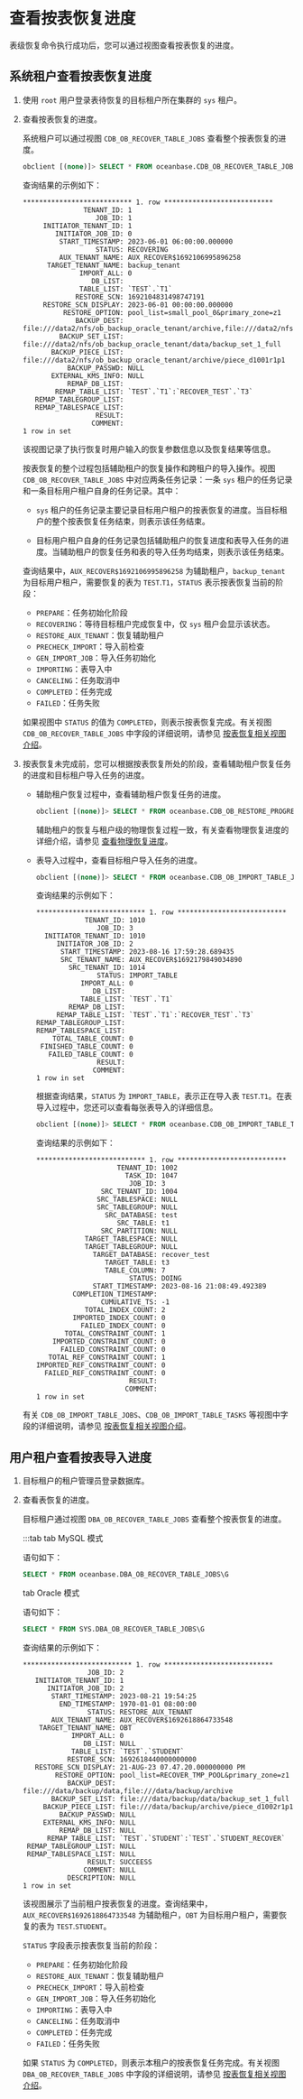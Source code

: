 # 查看按表恢复进度

表级恢复命令执行成功后，您可以通过视图查看按表恢复的进度。

## 系统租户查看按表恢复进度

1. 使用 `root` 用户登录表待恢复的目标租户所在集群的 `sys` 租户。

2. 查看按表恢复的进度。

   系统租户可以通过视图 `CDB_OB_RECOVER_TABLE_JOBS` 查看整个按表恢复的进度。

   ```sql
   obclient [(none)]> SELECT * FROM oceanbase.CDB_OB_RECOVER_TABLE_JOBS\G
   ```

   查询结果的示例如下：

   ```shell
   *************************** 1. row ***************************
                  TENANT_ID: 1
                     JOB_ID: 1
        INITIATOR_TENANT_ID: 1
           INITIATOR_JOB_ID: 0
            START_TIMESTAMP: 2023-06-01 06:00:00.000000
                     STATUS: RECOVERING
            AUX_TENANT_NAME: AUX_RECOVER$1692106995896258
         TARGET_TENANT_NAME: backup_tenant
                 IMPORT_ALL: 0
                    DB_LIST: 
                 TABLE_LIST: `TEST`.`T1`
                RESTORE_SCN: 1692104831498747191
        RESTORE_SCN_DISPLAY: 2023-06-01 00:00:00.000000
             RESTORE_OPTION: pool_list=small_pool_0&primary_zone=z1
                BACKUP_DEST: file:///data2/nfs/ob_backup_oracle_tenant/archive,file:///data2/nfs/ob_backup_oracle_tenant/data
            BACKUP_SET_LIST: file:///data2/nfs/ob_backup_oracle_tenant/data/backup_set_1_full
          BACKUP_PIECE_LIST: file:///data2/nfs/ob_backup_oracle_tenant/archive/piece_d1001r1p1
              BACKUP_PASSWD: NULL
          EXTERNAL_KMS_INFO: NULL
              REMAP_DB_LIST: 
           REMAP_TABLE_LIST: `TEST`.`T1`:`RECOVER_TEST`.`T3`
      REMAP_TABLEGROUP_LIST:
      REMAP_TABLESPACE_LIST:
                     RESULT: 
                    COMMENT: 
   1 row in set
   ```

   该视图记录了执行恢复时用户输入的恢复参数信息以及恢复结果等信息。
   
   按表恢复的整个过程包括辅助租户的恢复操作和跨租户的导入操作。视图 `CDB_OB_RECOVER_TABLE_JOBS` 中对应两条任务记录：一条 `sys` 租户的任务记录和一条目标用户租户自身的任务记录。其中：

   * `sys` 租户的任务记录主要记录目标用户租户的按表恢复的进度。当目标租户的整个按表恢复任务结束，则表示该任务结束。

   * 目标用户租户自身的任务记录包括辅助租户的恢复进度和表导入任务的进度。当辅助租户的恢复任务和表的导入任务均结束，则表示该任务结束。
   
   查询结果中，`AUX_RECOVER$1692106995896258` 为辅助租户，`backup_tenant` 为目标用户租户，需要恢复的表为 `TEST`.`T1`，`STATUS` 表示按表恢复当前的阶段：

   * `PREPARE`：任务初始化阶段
   * `RECOVERING`：等待目标租户完成恢复中，仅 `sys` 租户会显示该状态。
   * `RESTORE_AUX_TENANT`：恢复辅助租户
   * `PRECHECK_IMPORT`：导入前检查
   * `GEN_IMPORT_JOB`：导入任务初始化
   * `IMPORTING`：表导入中
   * `CANCELING`：任务取消中
   * `COMPLETED`：任务完成
   * `FAILED`：任务失败
   
   如果视图中 `STATUS` 的值为 `COMPLETED`，则表示按表恢复完成。有关视图 `CDB_OB_RECOVER_TABLE_JOBS` 中字段的详细说明，请参见 [按表恢复相关视图介绍](700.views-of-the-table-recovery.md)。

3. 按表恢复未完成前，您可以根据按表恢复所处的阶段，查看辅助租户恢复任务的进度和目标租户导入任务的进度。

   * 辅助租户恢复过程中，查看辅助租户恢复任务的进度。

      ```sql
      obclient [(none)]> SELECT * FROM oceanbase.CDB_OB_RESTORE_PROGRESS\G
      ```

      辅助租户的恢复与租户级的物理恢复过程一致，有关查看物理恢复进度的详细介绍，请参见 [查看物理恢复进度](../600.restore-data/400.view-the-restore-progress.md)。

   * 表导入过程中，查看目标租户导入任务的进度。

      ```sql
      obclient [(none)]> SELECT * FROM oceanbase.CDB_OB_IMPORT_TABLE_JOBS\G
      ```

      查询结果的示例如下：

      ```shell
      *************************** 1. row ***************************
                  TENANT_ID: 1010
                     JOB_ID: 3
        INITIATOR_TENANT_ID: 1010
           INITIATOR_JOB_ID: 2
            START_TIMESTAMP: 2023-08-16 17:59:28.689435
            SRC_TENANT_NAME: AUX_RECOVER$1692179849034890
              SRC_TENANT_ID: 1014
                     STATUS: IMPORT_TABLE
                 IMPORT_ALL: 0
                    DB_LIST:
                 TABLE_LIST: `TEST`.`T1`
              REMAP_DB_LIST:
           REMAP_TABLE_LIST: `TEST`.`T1`:`RECOVER_TEST`.`T3`
      REMAP_TABLEGROUP_LIST:
      REMAP_TABLESPACE_LIST:
          TOTAL_TABLE_COUNT: 0
       FINISHED_TABLE_COUNT: 0
         FAILED_TABLE_COUNT: 0
                     RESULT:
                    COMMENT:
      1 row in set
      ```

      根据查询结果，`STATUS` 为 `IMPORT_TABLE`，表示正在导入表 `TEST`.`T1`。在表导入过程中，您还可以查看每张表导入的详细信息。     

      ```sql
      obclient [(none)]> SELECT * FROM oceanbase.CDB_OB_IMPORT_TABLE_TASKS\G
      ```

      查询结果的示例如下：

      ```shell
      *************************** 1. row ***************************
                          TENANT_ID: 1002
                            TASK_ID: 1047
                             JOB_ID: 3
                      SRC_TENANT_ID: 1004
                     SRC_TABLESPACE: NULL
                     SRC_TABLEGROUP: NULL
                       SRC_DATABASE: test
                          SRC_TABLE: t1
                      SRC_PARTITION: NULL
                  TARGET_TABLESPACE: NULL
                  TARGET_TABLEGROUP: NULL
                    TARGET_DATABASE: recover_test
                       TARGET_TABLE: t3
                       TABLE_COLUMN: 7
                             STATUS: DOING
                    START_TIMESTAMP: 2023-08-16 21:08:49.492389
               COMPLETION_TIMESTAMP: 
                      CUMULATIVE_TS: -1
                  TOTAL_INDEX_COUNT: 2
               IMPORTED_INDEX_COUNT: 0
                 FAILED_INDEX_COUNT: 0
             TOTAL_CONSTRAINT_COUNT: 1
          IMPORTED_CONSTRAINT_COUNT: 0
            FAILED_CONSTRAINT_COUNT: 0
         TOTAL_REF_CONSTRAINT_COUNT: 1
      IMPORTED_REF_CONSTRAINT_COUNT: 0
        FAILED_REF_CONSTRAINT_COUNT: 0
                             RESULT: 
                            COMMENT:
      1 row in set
      ```

 
   有关 `CDB_OB_IMPORT_TABLE_JOBS`、`CDB_OB_IMPORT_TABLE_TASKS` 等视图中字段的详细说明，请参见 [按表恢复相关视图介绍](700.views-of-the-table-recovery.md)。


## 用户租户查看按表导入进度

1. 目标租户的租户管理员登录数据库。

2. 查看表恢复的进度。

   目标租户通过视图 `DBA_OB_RECOVER_TABLE_JOBS` 查看整个按表恢复的进度。

   :::tab
   tab MySQL 模式

   语句如下：

   ```sql
   SELECT * FROM oceanbase.DBA_OB_RECOVER_TABLE_JOBS\G
   ```

   tab Oracle 模式

   语句如下：

   ```sql
   SELECT * FROM SYS.DBA_OB_RECOVER_TABLE_JOBS\G
   ```

   查询结果的示例如下：

   ```shell
   *************************** 1. row ***************************
                   JOB_ID: 2
      INITIATOR_TENANT_ID: 1
         INITIATOR_JOB_ID: 2
          START_TIMESTAMP: 2023-08-21 19:54:25
            END_TIMESTAMP: 1970-01-01 08:00:00
                   STATUS: RESTORE_AUX_TENANT
          AUX_TENANT_NAME: AUX_RECOVER$1692618864733548
       TARGET_TENANT_NAME: OBT
               IMPORT_ALL: 0
                  DB_LIST: NULL
               TABLE_LIST: `TEST`.`STUDENT`
              RESTORE_SCN: 1692618440000000000
      RESTORE_SCN_DISPLAY: 21-AUG-23 07.47.20.000000000 PM
           RESTORE_OPTION: pool_list=RECOVER_TMP_POOL&primary_zone=z1
              BACKUP_DEST: file:///data/backup/data,file:///data/backup/archive
          BACKUP_SET_LIST: file:///data/backup/data/backup_set_1_full
        BACKUP_PIECE_LIST: file:///data/backup/archive/piece_d1002r1p1
            BACKUP_PASSWD: NULL
        EXTERNAL_KMS_INFO: NULL
            REMAP_DB_LIST: NULL
         REMAP_TABLE_LIST: `TEST`.`STUDENT`:`TEST`.`STUDENT_RECOVER`
    REMAP_TABLEGROUP_LIST: NULL
    REMAP_TABLESPACE_LIST: NULL
                   RESULT: SUCCEESS
                  COMMENT: NULL
              DESCRIPTION: NULL
   1 row in set
   ```

   该视图展示了当前租户按表恢复的进度。查询结果中，`AUX_RECOVER$1692618864733548` 为辅助租户，`OBT` 为目标用户租户，需要恢复的表为 `TEST`.`STUDENT`。
   
   `STATUS` 字段表示按表恢复当前的阶段：

   * `PREPARE`：任务初始化阶段
   * `RESTORE_AUX_TENANT`：恢复辅助租户
   * `PRECHECK_IMPORT`：导入前检查
   * `GEN_IMPORT_JOB`：导入任务初始化
   * `IMPORTING`：表导入中
   * `CANCELING`：任务取消中
   * `COMPLETED`：任务完成
   * `FAILED`：任务失败
   
   如果 `STATUS` 为 `COMPLETED`，则表示本租户的按表恢复任务完成。有关视图 `DBA_OB_RECOVER_TABLE_JOBS` 中字段的详细说明，请参见 [按表恢复相关视图介绍](700.views-of-the-table-recovery.md)。






